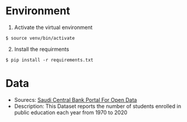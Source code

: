 # Environment
1. Activate the virtual environment
```
$ source venv/bin/activate
```
2. Install the requirments
```
$ pip install -r requirements.txt
```

# Data 
- Sourecs: [Saudi Central Bank Portal For Open Data]()
- Description: This Dataset reports the number of students enrolled in public education each year from 1970 to 2020